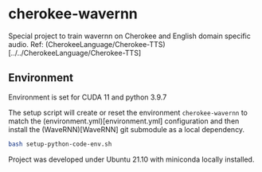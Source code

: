 # cherokee-wavernn

Special project to train wavernn on Cherokee and English domain specific audio.
Ref: (CherokeeLanguage/Cherokee-TTS)[../../CherokeeLanguage/Cherokee-TTS]

## Environment

Environment is set for CUDA 11 and python 3.9.7

The setup script will create or reset the environment ```cherokee-wavernn``` 
to match the (environment.yml)[environment.yml] configuration
and then install the (WaveRNN)[WaveRNN] git submodule as a local dependency. 

```bash
bash setup-python-code-env.sh
```

Project was developed under Ubuntu 21.10 with miniconda locally installed.

